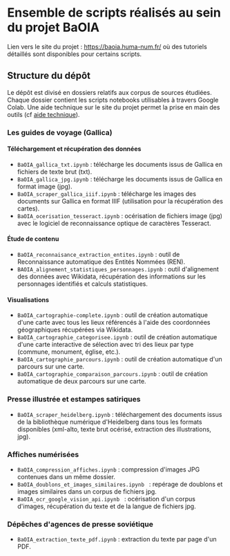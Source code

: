 # Ensemble de scripts réalisés au sein du projet BaOIA

Lien vers le site du projet : https://baoia.huma-num.fr/ où des tutoriels détaillés sont disponibles pour certains scripts.


## Structure du dépôt

Le dépôt est divisé en dossiers relatifs aux corpus de sources étudiées. Chaque dossier contient les scripts notebooks utilisables à travers Google Colab. Une aide technique sur le site du projet permet la prise en main des outils (cf [aide technique](https://baoia.huma-num.fr/aide-technique/)).

### Les guides de voyage (Gallica)
#### Téléchargement et récupération des données
- ```BaOIA_gallica_txt.ipynb``` : télécharge les documents issus de Gallica en fichiers de texte brut (txt).
- ```BaOIA_gallica_jpg.ipynb``` : télécharge les documents issus de Gallica en format image (jpg).
- ```BaOIA_scraper_gallica_iiif.ipynb``` : télécharge les images des documents sur Gallica en format IIIF (utilisation pour la récupération des cartes).
- ```BaOIA_ocerisation_tesseract.ipynb``` : océrisation de fichiers image (jpg) avec le logiciel de reconnaissance optique de caractères Tesseract.

#### Étude de contenu
- ```BaOIA_reconnaisance_extraction_entites.ipynb``` : outil de Reconnaissance automatique des Entités Nommées (REN). 
- ```BAOIA_alignement_statistiques_personnages.ipynb``` : outil d'alignement des données avec Wikidata, récupération des informations sur les personnages identifiés et calculs statistiques.

#### Visualisations
- ```BaOIA_cartographie-complete.ipynb``` : outil de création automatique d'une carte avec tous les lieux référencés à l'aide des coordonnées géographiques récupérées via Wikidata.
- ```BaOIA_cartographie_categorisee.ipynb``` : outil de création automatique d'une carte interactive de sélection avec tri des lieux par type (commune, monument, église, etc.).
- ```BaOIA_cartographie_parcours.ipynb``` : outil de création automatique d'un parcours sur une carte.
- ```BaOIA_cartographie_comparaison_parcours.ipynb``` : outil de création automatique de deux parcours sur une carte.

### Presse illustrée et estampes satiriques
- ```BaOIA_scraper_heidelberg.ipynb``` : téléchargement des documents issus de la bibliothèque numérique d'Heidelberg dans tous les formats disponibles (xml-alto, texte brut océrisé, extraction des illustrations, jpg).

### Affiches numérisées
- ```BaOIA_compression_affiches.ipynb``` : compression d'images JPG contenues dans un même dossier.
- ```BaOIA_doublons_et_images_similaires.ipynb ``` : repérage de doublons et images similaires dans un corpus de fichiers jpg.
- ```BaOIA_ocr_google_vision_api.ipynb ``` : océrisation d'un corpus d'images, récupération du texte et de la langue de fichiers jpg.

### Dépêches d'agences de presse soviétique
- ```BaOIA_extraction_texte_pdf.ipynb``` : extraction du texte par page d'un PDF.
